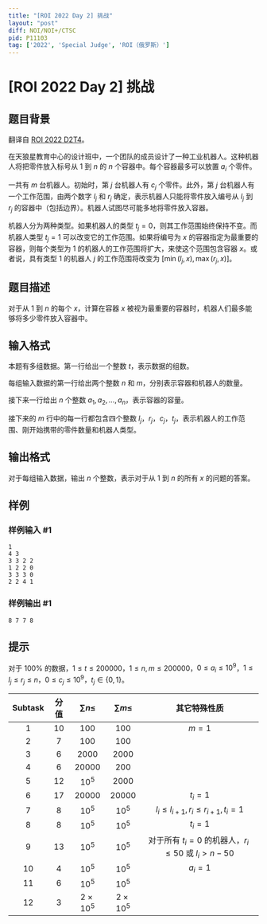 ```yaml
---
title: "[ROI 2022 Day 2] 挑战"
layout: "post"
diff: NOI/NOI+/CTSC
pid: P11103
tag: ['2022', 'Special Judge', 'ROI（俄罗斯）']
---
```

# [ROI 2022 Day 2] 挑战
## 题目背景

翻译自 [ROI 2022 D2T4](https://neerc.ifmo.ru/school/archive/2021-2022/ru-olymp-roi-2022-day2.pdf)。

在天狼星教育中心的设计班中，一个团队的成员设计了一种工业机器人。这种机器人将把零件放入标号从 $1$ 到 $n$ 的 $n$ 个容器中。每个容器最多可以放置 $a_i$ 个零件。

一共有 $m$ 台机器人。初始时，第 $j$ 台机器人有 $c_j$ 个零件。此外，第 $j$ 台机器人有一个工作范围，由两个数字 $l_j$ 和 $r_j$ 确定，表示机器人只能将零件放入编号从 $l_j$ 到 $r_j$ 的容器中（包括边界）。机器人试图尽可能多地将零件放入容器。

机器人分为两种类型。如果机器人的类型 $t_j = 0$，则其工作范围始终保持不变。而机器人类型 $t_j = 1$ 可以改变它的工作范围。如果将编号为 $x$ 的容器指定为最重要的容器，则每个类型为 $1$ 的机器人的工作范围将扩大，来使这个范围包含容器 $x$。或者说，具有类型 $1$ 的机器人 $j$ 的工作范围将改变为 $[\min(l_j,x),\max(r_j,x)]$。
## 题目描述

对于从 $1$ 到 $n$ 的每个 $x$，计算在容器 $x$ 被视为最重要的容器时，机器人们最多能够将多少零件放入容器中。
## 输入格式

本题有多组数据。第一行给出一个整数 $t$，表示数据的组数。

每组输入数据的第一行给出两个整数 $n$ 和 $m$，分别表示容器和机器人的数量。

接下来一行给出 $n$ 个整数 $a_1,a_2,\dots,a_n$，表示容器的容量。

接下来的 $m$ 行中的每一行都包含四个整数 $l_j，r_j，c_j，t_j$，表示机器人的工作范围、刚开始携带的零件数量和机器人类型。
## 输出格式

对于每组输入数据，输出 $n$ 个整数，表示对于从 $1$ 到 $n$ 的所有 $x$ 的问题的答案。
## 样例

### 样例输入 #1
```
1
4 3
3 3 2 2
1 2 2 0
3 3 3 0
2 2 4 1
```
### 样例输出 #1
```
8 7 7 8
```
## 提示

对于 $100\%$ 的数据，$1 \le t \le 200000$，$1 \le n,m \le 200000$，$0 \le a_i \le 10^9$，$1 \le l_j \le r_j \le n$，$0 \le c_j \le 10^9$，$t_j \in \{0, 1\}$。

| Subtask | 分值 | $\sum n\le$ | $\sum m\le$ | 其它特殊性质 |
| :----------: | :----------: | :----------: | :----------: | :----------: |
| $1$ | $10$ | $100$ | $100$ | $m=1$ |
| $2$ | $7$ | $100$ | $100$ |  |
| $3$ | $6$ | $2000$ | $2000$ |  |
| $4$ | $6$ | $20000$ | $200$ |  |
| $5$ | $12$ | $10^5$ | $2000$ |  |
| $6$ | $17$ | $20000$ | $20000$ | $t_i=1$ |
| $7$ | $8$ | $10^5$ | $10^5$ | $l_i\le l_{i+1},r_i\le r_{i+1},t_i=1$ |
| $8$ | $8$ | $10^5$ | $10^5$ | $t_i=1$ |
| $9$ | $13$ | $10^5$ | $10^5$ | 对于所有 $t_i=0$ 的机器人，$r_i\le50$ 或 $l_i>n-50$ |
| $10$ | $4$ | $10^5$ | $10^5$ | $a_i=1$ |
| $11$ | $6$ | $10^5$ | $10^5$ |  |
| $12$ | $3$ | $2\times10^5$ | $2\times10^5$ |  |
